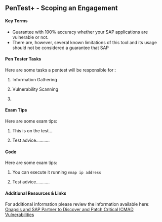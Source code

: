 ## PenTest+ - Scoping an Engagement

#### Key Terms

- Guarantee with 100% accuracy whether your SAP applications are vulnerable or not.
- There are, however, several known limitations of this tool and its usage should not be considered a guarantee that SAP 


#### Pen Tester Tasks

Here are some tasks a pentest will be responsible for :

1. Information Gathering

2. Vulnerability Scanning

3. 

#### Exam Tips

Here are some exam tips:

1. This is on the test...

2. Test advice...........

#### Code

Here are some exam tips:

1. You can execute it running `nmap ip address`

2. Test advice...........


#### Additional Resources & Links

For additional information please review the information available here: [Onapsis and SAP Partner to Discover and Patch Critical ICMAD Vulnerabilities](https://onapsis.com/icmad-sap-cybersecurity-vulnerabilities?utm_campaign=2022-Q1-global-ICM-campaign-page&utm_medium=referral&utm_source=github&utm_content=internal-link)




